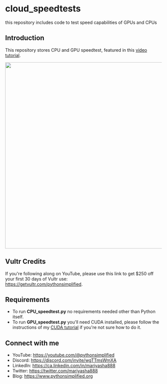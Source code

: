 # cloud_speedtests
this repository includes code to test speed capabilities of GPUs and CPUs

## Introduction

This repository stores CPU and GPU speedtest, featured in this <a href="https://youtu.be/FxTEOuHF6bA" target="_blank">video tutorial</a>.

<img src="https://github.com/MariyaSha/cloud_speedtests/assets/32107652/b7feb9d9-94c6-482b-b3d4-f675ce0fc29d" width=600px>

## Vultr Credits

If you're following along on YouTube, please use this link to get $250 off your first 30 days of Vultr use: 
<br>
https://getvultr.com/pythonsimplified.

## Requirements
- To run **CPU_speedtest.py** no requirements needed other than Python itself.
- To run **GPU_speedtest.py** you'll need CUDA installed, please follow the instructions of my <a href="https://youtu.be/r9IqwpMR9TE" target="_blank">CUDA tutorial</a> if you're not sure how to do it.

## Connect with me
- YouTube: https://youtube.com/@pythonsimplified
- Discord: https://discord.com/invite/wgTTmsWmXA
- LinkedIn: https://ca.linkedin.com/in/mariyasha888
- Twitter: https://twitter.com/mariyasha888
- Blog: https://www.pythonsimplified.org

